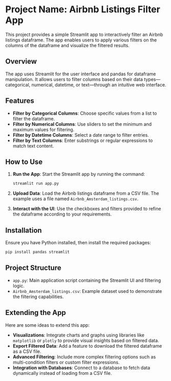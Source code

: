 # Project Name: Airbnb Listings Filter App

This project provides a simple Streamlit app to interactively filter an Airbnb listings dataframe. The app enables users to apply various filters on the columns of the dataframe and visualize the filtered results.

## Overview

The app uses Streamlit for the user interface and pandas for dataframe manipulation. It allows users to filter columns based on their data types—categorical, numerical, datetime, or text—through an intuitive web interface.

## Features

- **Filter by Categorical Columns**: Choose specific values from a list to filter the dataframe.
- **Filter by Numerical Columns**: Use sliders to set the minimum and maximum values for filtering.
- **Filter by Datetime Columns**: Select a date range to filter entries.
- **Filter by Text Columns**: Enter substrings or regular expressions to match text content.

## How to Use

1. **Run the App**: Start the Streamlit app by running the command:

    ```bash
    streamlit run app.py
    ```

2. **Upload Data**: Load the Airbnb listings dataframe from a CSV file. The example uses a file named `Airbnb_Amsterdam_listings.csv`.

3. **Interact with the UI**: Use the checkboxes and filters provided to refine the dataframe according to your requirements. 

## Installation

Ensure you have Python installed, then install the required packages:

```bash
pip install pandas streamlit
```

## Project Structure

- `app.py`: Main application script containing the Streamlit UI and filtering logic.
- `Airbnb_Amsterdam_listings.csv`: Example dataset used to demonstrate the filtering capabilities.

## Extending the App

Here are some ideas to extend this app:

- **Visualizations**: Integrate charts and graphs using libraries like `matplotlib` or `plotly` to provide visual insights based on filtered data.
- **Export Filtered Data**: Add a feature to download the filtered dataframe as a CSV file.
- **Advanced Filtering**: Include more complex filtering options such as multi-condition filters or custom filter expressions.
- **Integration with Databases**: Connect to a database to fetch data dynamically instead of loading from a CSV file.

